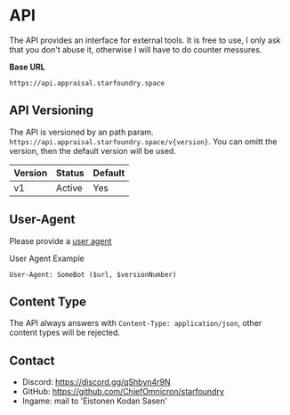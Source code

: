 # API

The API provides an interface for external tools. It is free to use, I only ask that you don't abuse it, otherwise I will have to do counter messures.

**Base URL**

`https://api.appraisal.starfoundry.space`

## API Versioning

The API is versioned by an path param. `https://api.appraisal.starfoundry.space/v{version}`. You can omitt the version, then the default version will be used.

| Version | Status | Default |
|---------|--------|---------|
| v1      | Active | Yes     |

## User-Agent

Please provide a [user agent](https://www.rfc-editor.org/rfc/rfc9110.html#section-10.1.5)

User Agent Example

`User-Agent: SomeBot ($url, $versionNumber)`

## Content Type

The API always answers with `Content-Type: application/json`, other content types will be rejected.

## Contact

- Discord: https://discord.gg/qShbyn4r9N
- GitHub: https://github.com/ChiefOmnicron/starfoundry
- Ingame: mail to 'Eistonen Kodan Sasen'
